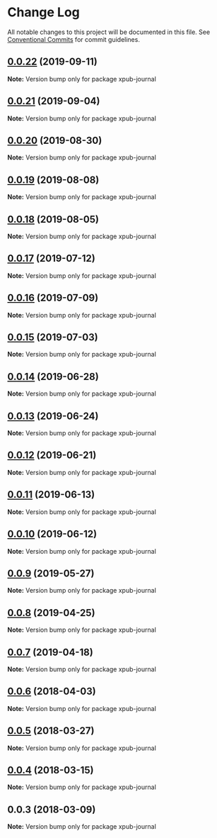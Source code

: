 # Change Log

All notable changes to this project will be documented in this file.
See [Conventional Commits](https://conventionalcommits.org) for commit guidelines.

## [0.0.22](https://gitlab.coko.foundation/pubsweet/pubsweet/compare/xpub-journal@0.0.21...xpub-journal@0.0.22) (2019-09-11)

**Note:** Version bump only for package xpub-journal





## [0.0.21](https://gitlab.coko.foundation/pubsweet/pubsweet/compare/xpub-journal@0.0.20...xpub-journal@0.0.21) (2019-09-04)

**Note:** Version bump only for package xpub-journal





## [0.0.20](https://gitlab.coko.foundation/pubsweet/pubsweet/compare/xpub-journal@0.0.19...xpub-journal@0.0.20) (2019-08-30)

**Note:** Version bump only for package xpub-journal





## [0.0.19](https://gitlab.coko.foundation/pubsweet/pubsweet/compare/xpub-journal@0.0.18...xpub-journal@0.0.19) (2019-08-08)

**Note:** Version bump only for package xpub-journal





## [0.0.18](https://gitlab.coko.foundation/pubsweet/pubsweet/compare/xpub-journal@0.0.17...xpub-journal@0.0.18) (2019-08-05)

**Note:** Version bump only for package xpub-journal





## [0.0.17](https://gitlab.coko.foundation/pubsweet/pubsweet/compare/xpub-journal@0.0.16...xpub-journal@0.0.17) (2019-07-12)

**Note:** Version bump only for package xpub-journal





## [0.0.16](https://gitlab.coko.foundation/pubsweet/pubsweet/compare/xpub-journal@0.0.15...xpub-journal@0.0.16) (2019-07-09)

**Note:** Version bump only for package xpub-journal





## [0.0.15](https://gitlab.coko.foundation/pubsweet/pubsweet/compare/xpub-journal@0.0.14...xpub-journal@0.0.15) (2019-07-03)

**Note:** Version bump only for package xpub-journal





## [0.0.14](https://gitlab.coko.foundation/pubsweet/pubsweet/compare/xpub-journal@0.0.13...xpub-journal@0.0.14) (2019-06-28)

**Note:** Version bump only for package xpub-journal





## [0.0.13](https://gitlab.coko.foundation/pubsweet/pubsweet/compare/xpub-journal@0.0.12...xpub-journal@0.0.13) (2019-06-24)

**Note:** Version bump only for package xpub-journal





## [0.0.12](https://gitlab.coko.foundation/pubsweet/pubsweet/compare/xpub-journal@0.0.11...xpub-journal@0.0.12) (2019-06-21)

**Note:** Version bump only for package xpub-journal





## [0.0.11](https://gitlab.coko.foundation/pubsweet/pubsweet/compare/xpub-journal@0.0.10...xpub-journal@0.0.11) (2019-06-13)

**Note:** Version bump only for package xpub-journal





## [0.0.10](https://gitlab.coko.foundation/pubsweet/pubsweet/compare/xpub-journal@0.0.9...xpub-journal@0.0.10) (2019-06-12)

**Note:** Version bump only for package xpub-journal





## [0.0.9](https://gitlab.coko.foundation/pubsweet/pubsweet/compare/xpub-journal@0.0.8...xpub-journal@0.0.9) (2019-05-27)

**Note:** Version bump only for package xpub-journal





## [0.0.8](https://gitlab.coko.foundation/pubsweet/pubsweet/compare/xpub-journal@0.0.7...xpub-journal@0.0.8) (2019-04-25)

**Note:** Version bump only for package xpub-journal





## [0.0.7](https://gitlab.coko.foundation/pubsweet/pubsweet/compare/xpub-journal@0.0.6...xpub-journal@0.0.7) (2019-04-18)

**Note:** Version bump only for package xpub-journal





<a name="0.0.6"></a>
## [0.0.6](https://gitlab.coko.foundation/pubsweet/pubsweet/compare/xpub-journal@0.0.5...xpub-journal@0.0.6) (2018-04-03)




**Note:** Version bump only for package xpub-journal

<a name="0.0.5"></a>
## [0.0.5](https://gitlab.coko.foundation/pubsweet/pubsweet/compare/xpub-journal@0.0.4...xpub-journal@0.0.5) (2018-03-27)




**Note:** Version bump only for package xpub-journal

<a name="0.0.4"></a>
## [0.0.4](https://gitlab.coko.foundation/pubsweet/pubsweet/compare/xpub-journal@0.0.3...xpub-journal@0.0.4) (2018-03-15)




**Note:** Version bump only for package xpub-journal

<a name="0.0.3"></a>

## 0.0.3 (2018-03-09)

**Note:** Version bump only for package xpub-journal
